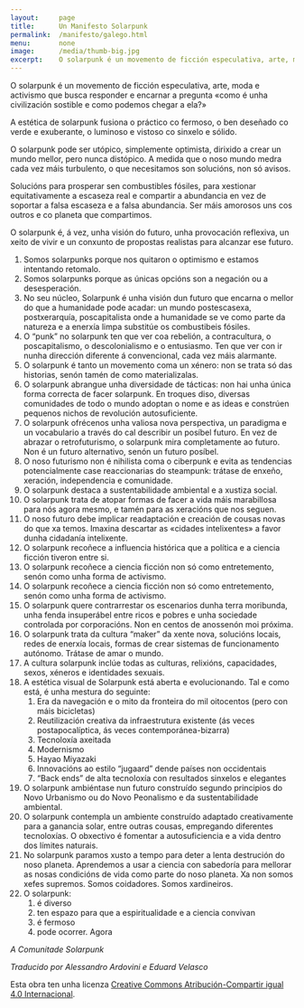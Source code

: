 ```yaml
---
layout:     page
title:      Un Manifesto Solarpunk
permalink:  /manifesto/galego.html
menu:       none
image:      /media/thumb-big.jpg
excerpt:    O solarpunk é un movemento de ficción especulativa, arte, moda e activismo que busca responder e encarnar a pregunta «como é unha civilización sostible e como podemos chegar a ela?»
---
```


O solarpunk é un movemento de ficción especulativa, arte, moda e activismo que busca responder e encarnar a pregunta «como é unha civilización sostible e como podemos chegar a ela?»

A estética de solarpunk fusiona o práctico co fermoso, o ben deseñado co verde e exuberante, o luminoso e vistoso co sinxelo e sólido.

O solarpunk pode ser utópico, simplemente optimista, dirixido a crear un mundo mellor, pero nunca distópico. A medida que o noso mundo medra cada vez máis turbulento, o que necesitamos son solucións, non só avisos.

Solucións para prosperar sen combustibles fósiles, para xestionar equitativamente a escaseza real e compartir a abundancia en vez de soportar a falsa escaseza e a falsa abundancia. Ser máis amorosos uns cos outros e co planeta que compartimos.

O solarpunk é, á vez, unha visión do futuro, unha provocación reflexiva, un xeito de vivir e un conxunto de propostas realistas para alcanzar ese futuro.

1. Somos solarpunks porque nos quitaron o optimismo e estamos intentando retomalo.
2. Somos solarpunks porque as únicas opcións son a negación ou a desesperación.
3. No seu núcleo, Solarpunk é unha visión dun futuro que encarna o mellor do que a humanidade pode acadar: un mundo postescasexa, postxerarquía, poscapitalista onde a humanidade se ve como parte da natureza e a enerxía limpa substitúe os combustibeis fósiles.
4. O “punk” no solarpunk ten que ver coa rebelión, a contracultura, o poscapitalismo, o descolonialismo e o entusiasmo. Ten que ver con ir nunha dirección diferente á convencional, cada vez máis alarmante.
5. O solarpunk é tanto un movemento coma un xénero: non se trata só das historias, senón tamén de como materializalas.
6. O solarpunk abrangue unha diversidade de tácticas: non hai unha única forma correcta de facer solarpunk. En troques diso, diversas comunidades de todo o mundo adoptan o nome e as ideas e constrúen pequenos nichos de revolución autosuficiente.
7. O solarpunk ofrécenos unha valiosa nova perspectiva, un paradigma e un vocabulario a través do cal describir un posíbel futuro. En vez de abrazar o retrofuturismo, o solarpunk mira completamente ao futuro. Non é un futuro alternativo, senón un futuro posíbel.
8. O noso futurismo non é nihilista coma o ciberpunk e evita as tendencias potencialmente case reaccionarias do steampunk: trátase de enxeño, xeración, independencia e comunidade.
9. O solarpunk destaca a sustentabilidade ambiental e a xustiza social.
10. O solarpunk trata de atopar formas de facer a vida máis marabillosa para nós agora mesmo, e tamén para as xeracións que nos seguen.
11. O noso futuro debe implicar readaptación e creación de cousas novas do que xa temos. Imaxina descartar as «cidades intelixentes» a favor dunha cidadanía intelixente.
12. O solarpunk recoñece a influencia histórica que a política e a ciencia ficción tiveron entre si.
13. O solarpunk recoñece a ciencia ficción non só como entretemento, senón como unha forma de activismo.
14. O solarpunk recoñece a ciencia ficción non só como entretemento, senón como unha forma de activismo.
15. O solarpunk quere contrarrestar os escenarios dunha terra moribunda, unha fenda insuperábel entre ricos e pobres e unha sociedade controlada por corporacións. Non en centos de anossenón moi próxima.
16. O solarpunk trata da cultura “maker” da xente nova, solucións locais, redes de enerxía locais, formas de crear sistemas de funcionamento autónomo. Trátase de amar o mundo.
17. A cultura solarpunk inclúe todas as culturas, relixións, capacidades, sexos, xéneros e identidades sexuais.
18. A estética visual de Solarpunk está aberta e evolucionando. Tal e como está, é unha mestura do seguinte:
    1. Era da navegación e o mito da fronteira do mil oitocentos (pero con máis bicicletas)
    2. Reutilización creativa da infraestrutura existente (ás veces postapocalíptica, ás veces contemporánea-bizarra)
    3. Tecnoloxía axeitada
    4. Modernismo
    5. Hayao Miyazaki
    6. Innovacións ao estilo “jugaard” dende países non occidentais
    7. “Back ends” de alta tecnoloxía con resultados sinxelos e elegantes
19. O solarpunk ambiéntase nun futuro construído segundo principios do Novo Urbanismo ou do Novo Peonalismo e da sustentabilidade ambiental.
20. O solarpunk contempla un ambiente construído adaptado creativamente para a ganancia solar, entre outras cousas, empregando diferentes tecnoloxías. O obxectivo é fomentar a autosuficiencia e a vida dentro dos límites naturais.
21. No solarpunk paramos xusto a tempo para deter a lenta destrución do noso planeta. Aprendemos a usar a ciencia con sabedoría para mellorar as nosas condicións de vida como parte do noso planeta. Xa non somos xefes supremos. Somos coidadores. Somos xardineiros.
22. O solarpunk:
    1. é diverso
    2. ten espazo para que a espiritualidade e a ciencia convivan
    3. é fermoso
    4. pode ocorrer. Agora  

*A Comunitade Solarpunk*

*Traducido por Alessandro Ardovini e Eduard Velasco*

Esta obra ten unha licenza [Creative Commons Atribución-Compartir igual 4.0 Internacional](http://creativecommons.org/licenses/by-sa/4.0/).
